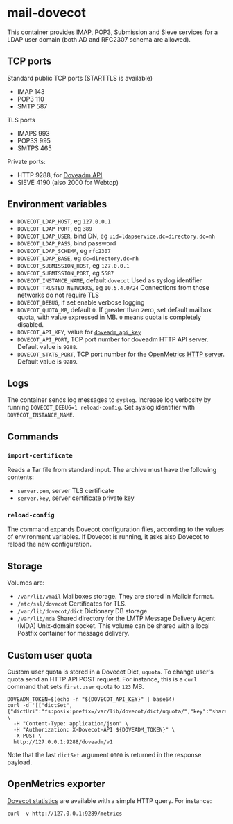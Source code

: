 # mail-dovecot

This container provides IMAP, POP3, Submission and Sieve services for
a LDAP user domain (both AD and RFC2307 schema are allowed).


## TCP ports


Standard public TCP ports (STARTTLS is available)

- IMAP 143
- POP3 110
- SMTP 587

TLS ports

- IMAPS 993
- POP3S 995
- SMTPS 465

Private ports:

- HTTP 9288, for [Doveadm API](https://doc.dovecot.org/admin_manual/doveadm_http_api/)
- SIEVE 4190 (also 2000 for Webtop)

## Environment variables

- `DOVECOT_LDAP_HOST`, eg `127.0.0.1`
- `DOVECOT_LDAP_PORT`, eg `389`
- `DOVECOT_LDAP_USER`, bind DN, eg `uid=ldapservice,dc=directory,dc=nh`
- `DOVECOT_LDAP_PASS`, bind password
- `DOVECOT_LDAP_SCHEMA`, eg `rfc2307`
- `DOVECOT_LDAP_BASE`, eg `dc=directory,dc=nh`
- `DOVECOT_SUBMISSION_HOST`, eg `127.0.0.1`
- `DOVECOT_SUBMISSION_PORT`, eg `5587`
- `DOVECOT_INSTANCE_NAME`, default `dovecot` Used as syslog identifier
- `DOVECOT_TRUSTED_NETWORKS`, eg `10.5.4.0/24` Connections from those
  networks do not require TLS
- `DOVECOT_DEBUG`, if set enable verbose logging
- `DOVECOT_QUOTA_MB`, default `0`. If greater than zero, set default
  mailbox quota, with value expressed in MB. `0` means quota is completely
  disabled.
- `DOVECOT_API_KEY`, value for [`doveadm_api_key`](https://doc.dovecot.org/settings/core/#core_setting-doveadm_api_key)
- `DOVECOT_API_PORT`, TCP port number for doveadm HTTP API server. Default
  value is `9288`.
- `DOVECOT_STATS_PORT`, TCP port number for the [OpenMetrics HTTP
  server](https://doc.dovecot.org/configuration_manual/stats/openmetrics/).
  Default value is `9289`.

## Logs

The container sends log messages to `syslog`. Increase log verbosity by
running `DOVECOT_DEBUG=1 reload-config`. Set syslog identifier with
`DOVECOT_INSTANCE_NAME`.

## Commands

### `import-certificate`

Reads a Tar file from standard input. The archive must have the following
contents:

- `server.pem`, server TLS certificate 
- `server.key`, server certificate private key

### `reload-config`

The command expands Dovecot configuration files, according to the values
of environment variables. If Dovecot is running, it asks also Dovecot to
reload the new configuration.

## Storage

Volumes are:

- `/var/lib/vmail` Mailboxes storage. They are stored in Maildir format.
- `/etc/ssl/dovecot` Certificates for TLS.
- `/var/lib/dovecot/dict` Dictionary DB storage.
- `/var/lib/mda` Shared directory for the LMTP Message Delivery Agent
  (MDA) Unix-domain socket. This volume can be shared with a local Postfix
  container for message delivery.

## Custom user quota

Custom user quota is stored in a Dovecot Dict, `uquota`. To change user's
quota send an HTTP API POST request. For instance, this is a `curl`
command that sets `first.user` quota to `123` MB.

```shell
DOVEADM_TOKEN=$(echo -n "${DOVECOT_API_KEY}" | base64)
curl -d '[["dictSet",{"dictUri":"fs:posix:prefix=/var/lib/dovecot/dict/uquota/","key":"shared/first.user","value":"123"},"0000"]]' \
  -H "Content-Type: application/json" \
  -H "Authorization: X-Dovecot-API ${DOVEADM_TOKEN}" \
  -X POST \
  http://127.0.0.1:9288/doveadm/v1
```

Note that the last `dictSet` argument `0000` is returned in the response
payload.

## OpenMetrics exporter

[Dovecot
statistics](https://doc.dovecot.org/configuration_manual/stats/openmetrics/)
are available with a simple HTTP query. For instance:

    curl -v http://127.0.0.1:9289/metrics
